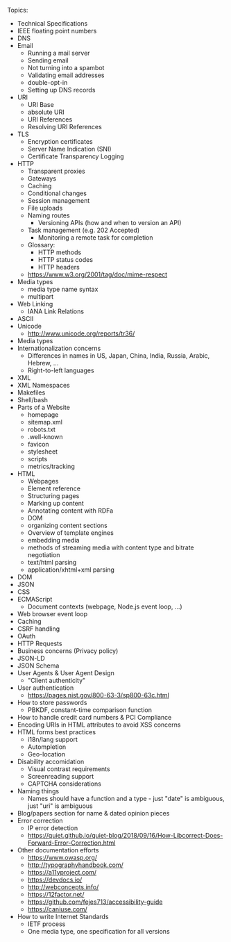 Topics:

* Technical Specifications
* IEEE floating point numbers
* DNS
* Email
	* Running a mail server
	* Sending email
	* Not turning into a spambot
	* Validating email addresses
	* double-opt-in
	* Setting up DNS records
* URI
	* URI Base
	* absolute URI
	* URI References
	* Resolving URI References
* TLS
	* Encryption certificates
	* Server Name Indication (SNI)
	* Certificate Transparency Logging
* HTTP
	* Transparent proxies
	* Gateways
	* Caching
	* Conditional changes
	* Session management
	* File uploads
	* Naming routes
		* Versioning APIs (how and when to version an API)
	* Task management (e.g. 202 Accepted)
		* Monitoring a remote task for completion
	* Glossary:
		* HTTP methods
		* HTTP status codes
		* HTTP headers
	* https://www.w3.org/2001/tag/doc/mime-respect
* Media types
	* media type name syntax
	* multipart
* Web Linking
	* IANA Link Relations
* ASCII
* Unicode
	* http://www.unicode.org/reports/tr36/
* Media types
* Internationalization concerns
	* Differences in names in US, Japan, China, India, Russia, Arabic, Hebrew, ...
	* Right-to-left languages
* XML
* XML Namespaces
* Makefiles
* Shell/bash
* Parts of a Website
	* homepage
	* sitemap.xml
	* robots.txt
	* .well-known
	* favicon
	* stylesheet
	* scripts
	* metrics/tracking
* HTML
	* Webpages
	* Element reference
	* Structuring pages
	* Marking up content
	* Annotating content with RDFa
	* DOM
	* organizing content sections
	* Overview of template engines
	* embedding media
	* methods of streaming media with content type and bitrate negotiation
	* text/html parsing
	* application/xhtml+xml parsing
* DOM
* JSON
* CSS
* ECMAScript
	* Document contexts (webpage, Node.js event loop, ...)
* Web browser event loop
* Caching
* CSRF handling
* OAuth
* HTTP Requests
* Business concerns (Privacy policy)
* JSON-LD
* JSON Schema
* User Agents & User Agent Design
	* "Client authenticity"
* User authentication
	* https://pages.nist.gov/800-63-3/sp800-63c.html
* How to store passwords
	* PBKDF, constant-time comparison function
* How to handle credit card numbers & PCI Compliance
* Encoding URIs in HTML attributes to avoid XSS concerns
* HTML forms best practices
	* i18n/lang support
	* Autompletion
	* Geo-location
* Disability accomidation
	* Visual contrast requirements
	* Screenreading support
	* CAPTCHA considerations
* Naming things
	* Names should have a function and a type - just "date" is ambiguous, just "uri" is ambiguous
* Blog/papers section for name & dated opinion pieces
* Error correction
	* IP error detection
	* https://quiet.github.io/quiet-blog/2018/09/16/How-Libcorrect-Does-Forward-Error-Correction.html
* Other documentation efforts
	* https://www.owasp.org/
	* http://typographyhandbook.com/
	* https://a11yproject.com/
	* https://devdocs.io/
	* http://webconcepts.info/
	* https://12factor.net/
	* https://github.com/fejes713/accessibility-guide
	* https://caniuse.com/
* How to write Internet Standards
	* IETF process
	* One media type, one specification for all versions
